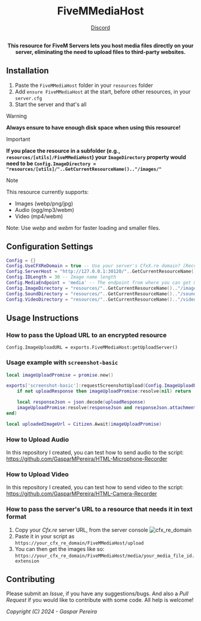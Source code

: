 <h1 align='center'><strong>FiveMMediaHost</strong></h1>
<div align='center'><a href='https://discord.com/invite/4GV6a335ae'>Discord</a><br><br><p><b>This resource for FiveM Servers lets you host media files directly on your server, eliminating the need to upload files to third-party websites.</b></p></div>

## Installation

1. Paste the `FiveMMediaHost` folder in your `resources` folder
2. Add `ensure FiveMMediaHost` at the start, before other resources, in your `server.cfg`
3. Start the server and that's all

> [!WARNING]
> **Always ensure to have enough disk space when using this resource!**

> [!IMPORTANT]
> **If you place the resource in a subfolder (e.g., `resources/[utils]/FiveMMediaHost`) your `ImageDirectory` property would need to be `Config.ImageDirectory = "resources/[utils]/"..GetCurrentResourceName().."/images/"`**

> [!NOTE]
> This resource currently supports:
> 
> - Images (webp/png/jpg) 
> - Audio (ogg/mp3/webm)
> - Video (mp4/webm)
> 
> Note: Use _webp_ and _webm_ for faster loading and smaller files.

## Configuration Settings

```lua
Config = {}
Config.UseCFXReDomain = true -- Use your server's CfxX.re domain? (Recommended true)
Config.ServerHost = "http://127.0.0.1:30120/"..GetCurrentResourceName() -- Or you can replace it with your custom domain name/IP address
Config.IDLength = 30 -- Image name length
Config.MediaEndpoint = 'media' -- The endpoint from where you can get media files
Config.ImageDirectory = "resources/"..GetCurrentResourceName().."/images/"
Config.SoundDirectory = "resources/"..GetCurrentResourceName().."/sounds/"
Config.VideoDirectory = "resources/"..GetCurrentResourceName().."/videos/"
```

## Usage Instructions

### How to pass the Upload URL to an encrypted resource

`Config.ImageUploadURL = exports.FiveMMediaHost:getUploadServer()`

### Usage example with `screenshot-basic`

```lua
local imageUploadPromise = promise.new()

exports['screenshot-basic']:requestScreenshotUpload(Config.ImageUploadURL, 'image', { ['encoding'] = 'webp' }, function(uploadResponse) 
    if not uploadResponse then imageUploadPromise:resolve(nil) return

    local responseJson = json.decode(uploadResponse) 
    imageUploadPromise:resolve(responseJson and responseJson.attachments[1].proxy_url) 
end)

local uploadedImageUrl = Citizen.Await(imageUploadPromise)
```

### How to Upload Audio

In this repository I created, you can test how to send audio to the script:
<https://github.com/GasparMPereira/HTML-Microphone-Recorder>

### How to Upload Video

In this repository I created, you can test how to send video to the script:
<https://github.com/GasparMPereira/HTML-Camera-Recorder>

### How to pass the server's URL to a resource that needs it in text format

1. Copy your _Cfx.re_ server URL, from the server console
![cfx_re_domain](https://github.com/GasparMPereira/FiveMMediaHost/assets/71574610/e40eacfa-680c-4e6e-a3fa-e4759bae2025)
2. Paste it in your script as `https://your_cfx_re_domain/FiveMMediaHost/upload`
3. You can then get the images like so: `https://your_cfx_re_domain/FiveMMediaHost/media/your_media_file_id.extension`

## Contributing

Please submit an _Issue_, if you have any suggestions/bugs. And also a _Pull Request_ if you would like to contribute with some code.
All help is welcome!

_Copyright (C) 2024 - Gaspar Pereira_
